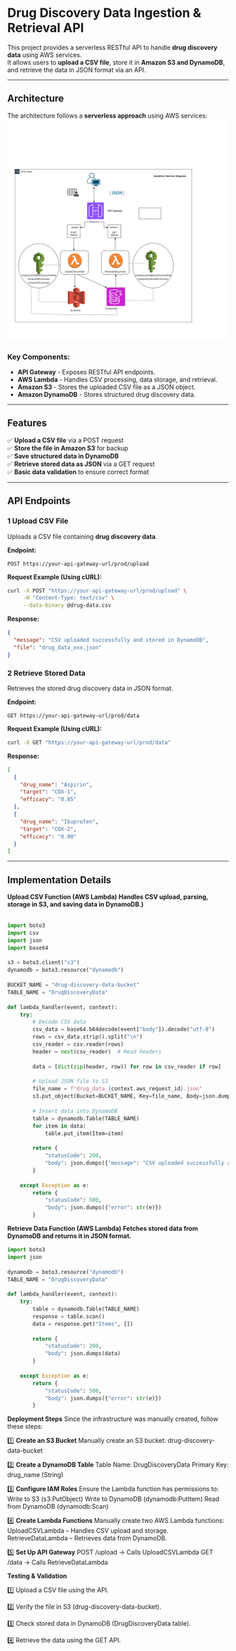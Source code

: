 # Drug Discovery Data Ingestion & Retrieval API

This project provides a serverless RESTful API to handle **drug discovery data** using AWS services.  
It allows users to **upload a CSV file**, store it in **Amazon S3 and DynamoDB**, and retrieve the data in JSON format via an API.

---

## Architecture

The architecture follows a **serverless approach** using AWS services:
![Architecture Diagram](/analytics-service-architecture.drawio.png)

### Key Components:
- **API Gateway** - Exposes RESTful API endpoints.
- **AWS Lambda** - Handles CSV processing, data storage, and retrieval.
- **Amazon S3** - Stores the uploaded CSV file as a JSON object.
- **Amazon DynamoDB** - Stores structured drug discovery data.

---

## Features

✅ **Upload a CSV file** via a POST request  
✅ **Store the file in Amazon S3** for backup  
✅ **Save structured data in DynamoDB**  
✅ **Retrieve stored data as JSON** via a GET request  
✅ **Basic data validation** to ensure correct format  

---

## API Endpoints

### **1 Upload CSV File**

Uploads a CSV file containing **drug discovery data**.

**Endpoint:**  
```http
POST https://your-api-gateway-url/prod/upload
```

**Request Example (Using cURL):**
```bash
curl -X POST "https://your-api-gateway-url/prod/upload" \
     -H "Content-Type: text/csv" \
     --data-binary @drug-data.csv
```
**Response:**
```json
{
  "message": "CSV uploaded successfully and stored in DynamoDB",
  "file": "drug_data_xxx.json"
}
```
### **2 Retrieve Stored Data**

Retrieves the stored drug discovery data in JSON format.

**Endpoint:**
```http
GET https://your-api-gateway-url/prod/data
```

**Request Example (Using cURL):**
```bash
curl -X GET "https://your-api-gateway-url/prod/data"
```
**Response:**
```json
[
  {
    "drug_name": "Aspirin",
    "target": "COX-1",
    "efficacy": "0.85"
  },
  {
    "drug_name": "Ibuprofen",
    "target": "COX-2",
    "efficacy": "0.90"
  }
]
```
-----

## Implementation Details
**Upload CSV Function (AWS Lambda)**
**Handles CSV upload, parsing, storage in S3, and saving data in DynamoDB.)**

```python

import boto3
import csv
import json
import base64

s3 = boto3.client("s3")
dynamodb = boto3.resource("dynamodb")

BUCKET_NAME = "drug-discovery-data-bucket"
TABLE_NAME = "DrugDiscoveryData"

def lambda_handler(event, context):
    try:
        # Decode CSV data
        csv_data = base64.b64decode(event["body"]).decode("utf-8")
        rows = csv_data.strip().split("\n")
        csv_reader = csv.reader(rows)
        header = next(csv_reader)  # Read headers

        data = [dict(zip(header, row)) for row in csv_reader if row]

        # Upload JSON file to S3
        file_name = f"drug_data_{context.aws_request_id}.json"
        s3.put_object(Bucket=BUCKET_NAME, Key=file_name, Body=json.dumps(data))

        # Insert data into DynamoDB
        table = dynamodb.Table(TABLE_NAME)
        for item in data:
            table.put_item(Item=item)

        return {
            "statusCode": 200,
            "body": json.dumps({"message": "CSV uploaded successfully and stored in DynamoDB", "file": file_name})
        }

    except Exception as e:
        return {
            "statusCode": 500,
            "body": json.dumps({"error": str(e)})
        }
```
**Retrieve Data Function (AWS Lambda)**
**Fetches stored data from DynamoDB and returns it in JSON format.**

```python
import boto3
import json

dynamodb = boto3.resource("dynamodb")
TABLE_NAME = "DrugDiscoveryData"

def lambda_handler(event, context):
    try:
        table = dynamodb.Table(TABLE_NAME)
        response = table.scan()
        data = response.get("Items", [])

        return {
            "statusCode": 200,
            "body": json.dumps(data)
        }

    except Exception as e:
        return {
            "statusCode": 500,
            "body": json.dumps({"error": str(e)})
        }
```
**Deployment Steps**
Since the infrastructure was manually created, follow these steps:

1️⃣ **Create an S3 Bucket**
Manually create an S3 bucket:
drug-discovery-data-bucket

2️⃣ **Create a DynamoDB Table**
Table Name: DrugDiscoveryData
Primary Key: drug_name (String)

3️⃣ **Configure IAM Roles**
Ensure the Lambda function has permissions to:
Write to S3 (s3:PutObject)
Write to DynamoDB (dynamodb:PutItem)
Read from DynamoDB (dynamodb:Scan)

4️⃣ **Create Lambda Functions**
Manually create two AWS Lambda functions:
UploadCSVLambda – Handles CSV upload and storage.
RetrieveDataLambda – Retrieves data from DynamoDB.

5️⃣ **Set Up API Gateway**
POST /upload → Calls UploadCSVLambda
GET /data → Calls RetrieveDataLambda


**Testing & Validation**

1️⃣ Upload a CSV file using the API.

2️⃣ Verify the file in S3 (drug-discovery-data-bucket).

3️⃣ Check stored data in DynamoDB (DrugDiscoveryData table).

4️⃣ Retrieve the data using the GET API.





